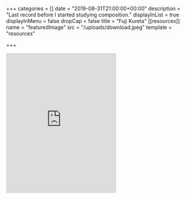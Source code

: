 +++
categories = []
date = "2019-08-31T21:00:00+00:00"
description = "Last record before I started studying composition."
displayInList = true
displayInMenu = false
dropCap = false
title = "Fuji Kureta"
[[resources]]
name = "featuredImage"
src = "/uploads/download.jpeg"
template = "resources"

+++
<iframe src="https://open.spotify.com/embed/album/5wODFl2JX9YuzzVEVaSgAD" width="300" height="380" frameborder="0" allowtransparency="true" allow="encrypted-media"></iframe>